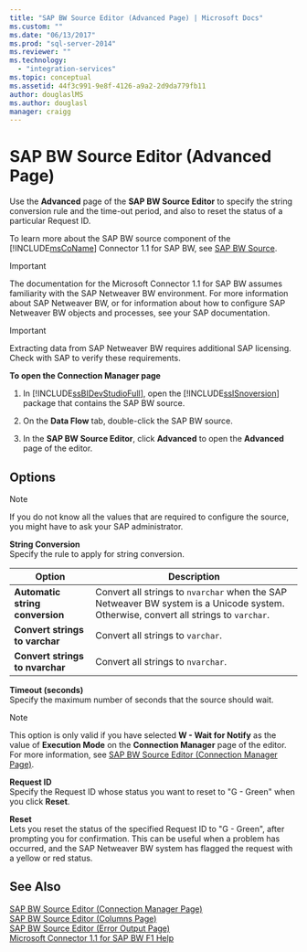 ```yaml
---
title: "SAP BW Source Editor (Advanced Page) | Microsoft Docs"
ms.custom: ""
ms.date: "06/13/2017"
ms.prod: "sql-server-2014"
ms.reviewer: ""
ms.technology: 
  - "integration-services"
ms.topic: conceptual
ms.assetid: 44f3c991-9e8f-4126-a9a2-2d9da779fb11
author: douglaslMS
ms.author: douglasl
manager: craigg
---
```

# SAP BW Source Editor (Advanced Page)
  Use the **Advanced** page of the **SAP BW Source Editor** to specify the string conversion rule and the time-out period, and also to reset the status of a particular Request ID.  
  
 To learn more about the SAP BW source component of the [!INCLUDE[msCoName](../../includes/msconame-md.md)] Connector 1.1 for SAP BW, see [SAP BW Source](sap-bw-source.md).  
  
> [!IMPORTANT]  
>  The documentation for the Microsoft Connector 1.1 for SAP BW assumes familiarity with the SAP Netweaver BW environment. For more information about SAP Netweaver BW, or for information about how to configure SAP Netweaver BW objects and processes, see your SAP documentation.  
  
> [!IMPORTANT]  
>  Extracting data from SAP Netweaver BW requires additional SAP licensing. Check with SAP to verify these requirements.  
  
 **To open the Connection Manager page**  
  
1.  In [!INCLUDE[ssBIDevStudioFull](../../includes/ssbidevstudiofull-md.md)], open the [!INCLUDE[ssISnoversion](../../includes/ssisnoversion-md.md)] package that contains the SAP BW source.  
  
2.  On the **Data Flow** tab, double-click the SAP BW source.  
  
3.  In the **SAP BW Source Editor**, click **Advanced** to open the **Advanced** page of the editor.  
  
## Options  
  
> [!NOTE]  
>  If you do not know all the values that are required to configure the source, you might have to ask your SAP administrator.  
  
 **String Conversion**  
 Specify the rule to apply for string conversion.  
  
|Option|Description|  
|------------|-----------------|  
|**Automatic string conversion**|Convert all strings to `nvarchar` when the SAP Netweaver BW system is a Unicode system. Otherwise, convert all strings to `varchar`.|  
|**Convert strings to varchar**|Convert all strings to `varchar`.|  
|**Convert strings to nvarchar**|Convert all strings to `nvarchar`.|  
  
 **Timeout (seconds)**  
 Specify the maximum number of seconds that the source should wait.  
  
> [!NOTE]  
>  This option is only valid if you have selected **W - Wait for Notify** as the value of **Execution Mode** on the **Connection Manager** page of the editor. For more information, see [SAP BW Source Editor &#40;Connection Manager Page&#41;](sap-bw-source-editor-connection-manager-page.md).  
  
 **Request ID**  
 Specify the Request ID whose status you want to reset to "G - Green" when you click **Reset**.  
  
 **Reset**  
 Lets you reset the status of the specified Request ID to "G - Green", after prompting you for confirmation. This can be useful when a problem has occurred, and the SAP Netweaver BW system has flagged the request with a yellow or red status.  
  
## See Also  
 [SAP BW Source Editor &#40;Connection Manager Page&#41;](sap-bw-source-editor-connection-manager-page.md)   
 [SAP BW Source Editor &#40;Columns Page&#41;](sap-bw-source-editor-columns-page.md)   
 [SAP BW Source Editor &#40;Error Output Page&#41;](sap-bw-source-editor-error-output-page.md)   
 [Microsoft Connector 1.1 for SAP BW F1 Help](../microsoft-connector-for-sap-bw-f1-help.md)  
  
  
